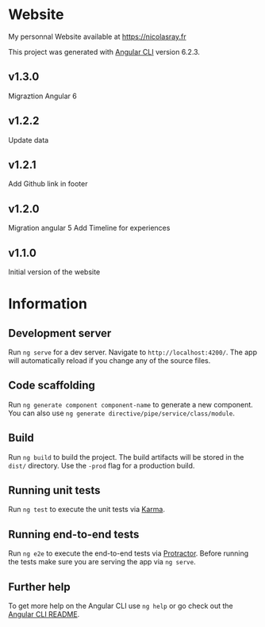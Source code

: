 # Website

My personnal Website available at https://nicolasray.fr

This project was generated with [Angular CLI](https://github.com/angular/angular-cli) version 6.2.3.

## v1.3.0
Migraztion Angular 6

## v1.2.2
Update data

## v1.2.1
Add Github link in footer

## v1.2.0
Migration angular 5
Add Timeline for experiences

## v1.1.0
Initial version of the website

# Information

## Development server
Run `ng serve` for a dev server. Navigate to `http://localhost:4200/`. The app will automatically reload if you change any of the source files.

## Code scaffolding

Run `ng generate component component-name` to generate a new component. You can also use `ng generate directive/pipe/service/class/module`.

## Build

Run `ng build` to build the project. The build artifacts will be stored in the `dist/` directory. Use the `-prod` flag for a production build.

## Running unit tests

Run `ng test` to execute the unit tests via [Karma](https://karma-runner.github.io).

## Running end-to-end tests

Run `ng e2e` to execute the end-to-end tests via [Protractor](http://www.protractortest.org/).
Before running the tests make sure you are serving the app via `ng serve`.

## Further help

To get more help on the Angular CLI use `ng help` or go check out the [Angular CLI README](https://github.com/angular/angular-cli/blob/master/README.md).

